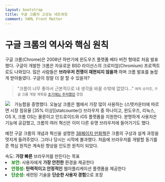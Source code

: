 ```yaml
---
layout: bootstrap
title: 구글 크롬의 고성능 네트워킹
comment: YAML Front Matter
---
```

# 구글 크롬의 역사와 핵심 원칙

구글 크롬(Chrome)은 2008년 하반기에 윈도우즈 플랫폼 베타 버전 형태로 처음 발표했다.
구글이 개발한 크롬은 자유로운 BSD 라이선스의 크로미엄(Chromium) 프로젝트로도 나와있다.
많은 사람들은 **브라우저 전쟁이 재현되지 않을까** 하며 크롬 발표를 놀랍게 받아들였다.
구글이 정말 더 잘 할 수 있을까?

> "크롬이 너무 좋아서 근본적으로 내 생각을 바꿀 수밖에 없었다..."
> <small>에릭 슈미트, 구글 크롬 개발 계획을 [초기에는 주저했던][reluctance] 경험</small>

[reluctance]: http://blogs.wsj.com/digits/2009/07/09/sun-valley-schmidt-didnt-want-to-build-chrome-initially-he-says/

<img src="http://1-ps.googleusercontent.com/h/www.igvita.com/posts/13/posa/xcomic-chrome.png.pagespeed.ic.UmplcgofTj.webp" style="float: left; margin-right: 1em;">
가능함을 증명했다.
오늘날 크롬은 웹에서 가장 많이 사용하는 (스탯카운터에 따르면 시장 점유율 [35% 이상][statcounter]) 브라우저 중 하나이고,
윈도우즈, 리눅스, OS X, 크롬 OS는 물론이고 안드로이드와 iOS 플랫폼을 지원한다.
분명하게 사용자은 기능에 공감했고, 크롬의 여러 혁신은 이미 다른 유명 브라우저에 들어가기도 했다.

[statcounter]: http://gs.statcounter.com/?PHPSESSID=oc1i9oue7por39rmhqq2eouoh0

예전 구글 크롬의 개념과 혁신을 설명한 [38페이지 만화책][comicbook]은 크롬의 구상과 설계 과정을 멋지게 들려주었다.
그러나 당시는 시작에 불과했다.
처음에 브라우저를 개발할 동기를 준 핵심 원칙은 계속된 향상을 인도한 원칙이 되었다.

[comicbook]: http://www.google.com/googlebooks/chrome/

<div style="clear: both;></div>

* <strong style="color: green;">속도:</strong> **가장 빠른** 브라우저를 만든다는 목표
* <strong style="color: green;">보안:</strong> 사용자에게 **가장 안전한** 환경을 제공한다
* <strong style="color: green;">안정성:</strong> **탄력적이고 안정적인** 웹어플리케이션 플랫폼을 제공한다
* <strong style="color: green;">단순성:</strong> 세련된 기술을 **단순한 사용자 경험**으로 포장
